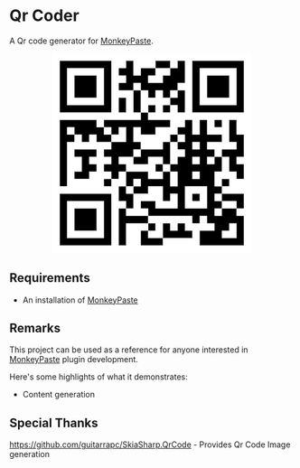 # Qr Coder
A Qr code generator for [MonkeyPaste](https://www.monkeypaste.com).

<p style="text-align: center;"><img style="width: 70%" src="icon.png" /></p>

## Requirements
- An installation of [MonkeyPaste](https://www.monkeypaste.com/download) 
## Remarks
This project can be used as a reference for anyone interested in [MonkeyPaste](https://www.monkeypaste.com) plugin development.

Here's some highlights of what it demonstrates:
- Content generation

## Special Thanks

https://github.com/guitarrapc/SkiaSharp.QrCode - Provides Qr Code Image generation